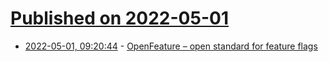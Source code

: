 # [Published on 2022-05-01](index.md)

* [2022-05-01, 09:20:44](https://news.ycombinator.com/item?id=31223429) - [OpenFeature – open standard for feature flags](https://openfeature.dev/)
